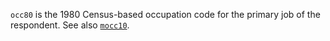 `occ80` is the 1980 Census-based occupation code for the primary job of the respondent. See also [`mocc10`](mocc10.md).

